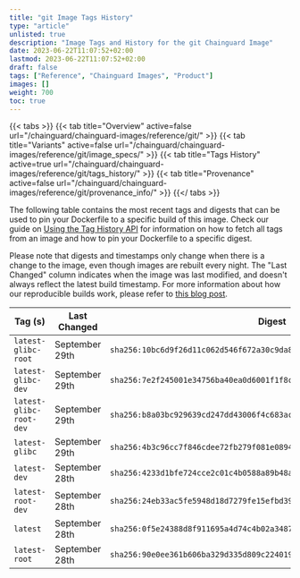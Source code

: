 ```yaml
---
title: "git Image Tags History"
type: "article"
unlisted: true
description: "Image Tags and History for the git Chainguard Image"
date: 2023-06-22T11:07:52+02:00
lastmod: 2023-06-22T11:07:52+02:00
draft: false
tags: ["Reference", "Chainguard Images", "Product"]
images: []
weight: 700
toc: true
---
```


{{< tabs >}}
{{< tab title="Overview" active=false url="/chainguard/chainguard-images/reference/git/" >}}
{{< tab title="Variants" active=false url="/chainguard/chainguard-images/reference/git/image_specs/" >}}
{{< tab title="Tags History" active=true url="/chainguard/chainguard-images/reference/git/tags_history/" >}}
{{< tab title="Provenance" active=false url="/chainguard/chainguard-images/reference/git/provenance_info/" >}}
{{</ tabs >}}

The following table contains the most recent tags and digests that can be used to pin your Dockerfile to a specific build of this image. Check our guide on [Using the Tag History API](/chainguard/chainguard-images/using-the-tag-history-api/) for information on how to fetch all tags from an image and how to pin your Dockerfile to a specific digest.

Please note that digests and timestamps only change when there is a change to the image, even though images are rebuilt every night. The "Last Changed" column indicates when the image was last modified, and doesn't always reflect the latest build timestamp. For more information about how our reproducible builds work, please refer to [this blog post](https://www.chainguard.dev/unchained/reproducing-chainguards-reproducible-image-builds).

| Tag (s)                  | Last Changed   | Digest                                                                    |
|--------------------------|----------------|---------------------------------------------------------------------------|
|  `latest-glibc-root`     | September 29th | `sha256:10bc6d9f26d11c062d546f672a30c9da8a7124f3c98e75979473e2842d0c3631` |
|  `latest-glibc-dev`      | September 29th | `sha256:7e2f245001e34756ba40ea0d6001f1f8c0eb157623e9227e70ae0c3ec7d1d48e` |
|  `latest-glibc-root-dev` | September 29th | `sha256:b8a03bc929639cd247dd43006f4c683ace787e4bdcd4b4d09c18be9ca2c1249b` |
|  `latest-glibc`          | September 29th | `sha256:4b3c96cc7f846cdee72fb279f081e089431eba52cfc0bd4612b15389001ab7eb` |
|  `latest-dev`            | September 28th | `sha256:4233d1bfe724cce2c01c4b0588a89b48a8f4e53ae12b349ed3d570ea2a54ea3a` |
|  `latest-root-dev`       | September 28th | `sha256:24eb33ac5fe5948d18d7279fe15efbd391b4860dc8c56e3f297d56ff75219c0e` |
|  `latest`                | September 28th | `sha256:0f5e24388d8f911695a4d74c4b02a34873165d08c4932bd5d3cc829096cdc4b8` |
|  `latest-root`           | September 28th | `sha256:90e0ee361b606ba329d335d809c2240198e962f46a5fa77eab1654b3f5db3fa4` |

